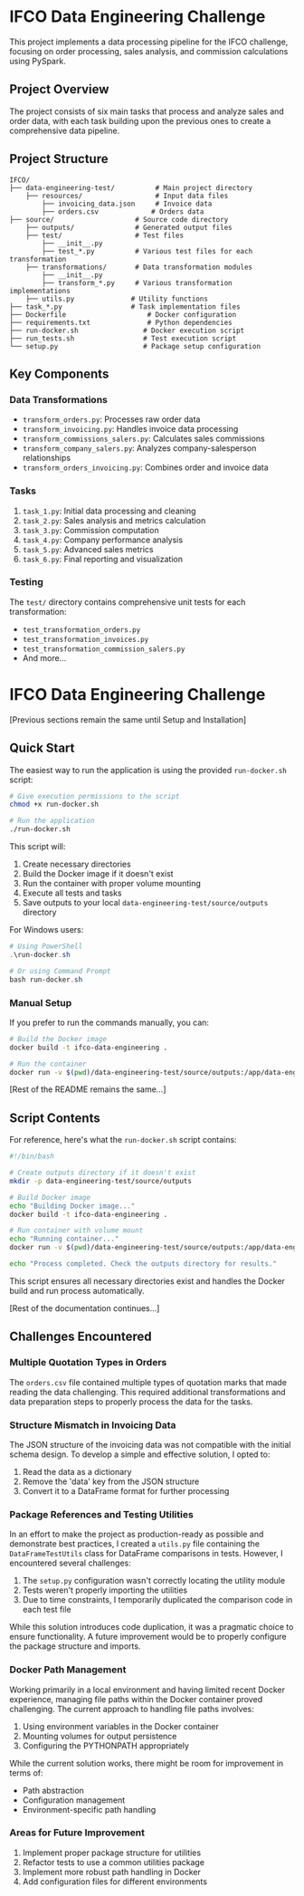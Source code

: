# IFCO Data Engineering Challenge

This project implements a data processing pipeline for the IFCO challenge, focusing on order processing, sales analysis, and commission calculations using PySpark.

## Project Overview

The project consists of six main tasks that process and analyze sales and order data, with each task building upon the previous ones to create a comprehensive data pipeline.

## Project Structure

```
IFCO/
├── data-engineering-test/          # Main project directory
    ├── resources/                  # Input data files
        ├── invoicing_data.json     # Invoice data
        ├── orders.csv             # Orders data
├── source/                    # Source code directory
    ├── outputs/               # Generated output files
    ├── test/                  # Test files
        ├── __init__.py
        ├── test_*.py          # Various test files for each transformation
    ├── transformations/       # Data transformation modules
        ├── __init__.py
        ├── transform_*.py     # Various transformation implementations
    ├── utils.py              # Utility functions
├── task_*.py                 # Task implementation files
├── Dockerfile                    # Docker configuration
├── requirements.txt              # Python dependencies
├── run-docker.sh                # Docker execution script
├── run_tests.sh                 # Test execution script
└── setup.py                     # Package setup configuration
```

## Key Components

### Data Transformations
- `transform_orders.py`: Processes raw order data
- `transform_invoicing.py`: Handles invoice data processing
- `transform_commissions_salers.py`: Calculates sales commissions
- `transform_company_salers.py`: Analyzes company-salesperson relationships
- `transform_orders_invoicing.py`: Combines order and invoice data

### Tasks
1. `task_1.py`: Initial data processing and cleaning
2. `task_2.py`: Sales analysis and metrics calculation
3. `task_3.py`: Commission computation
4. `task_4.py`: Company performance analysis
5. `task_5.py`: Advanced sales metrics
6. `task_6.py`: Final reporting and visualization

### Testing
The `test/` directory contains comprehensive unit tests for each transformation:
- `test_transformation_orders.py`
- `test_transformation_invoices.py`
- `test_transformation_commission_salers.py`
- And more...

# IFCO Data Engineering Challenge

[Previous sections remain the same until Setup and Installation]

## Quick Start

The easiest way to run the application is using the provided `run-docker.sh` script:

```bash
# Give execution permissions to the script
chmod +x run-docker.sh

# Run the application
./run-docker.sh
```

This script will:
1. Create necessary directories
2. Build the Docker image if it doesn't exist
3. Run the container with proper volume mounting
4. Execute all tests and tasks
5. Save outputs to your local `data-engineering-test/source/outputs` directory

For Windows users:
```powershell
# Using PowerShell
.\run-docker.sh

# Or using Command Prompt
bash run-docker.sh
```

### Manual Setup

If you prefer to run the commands manually, you can:

```bash
# Build the Docker image
docker build -t ifco-data-engineering .

# Run the container
docker run -v $(pwd)/data-engineering-test/source/outputs:/app/data-engineering-test/source/outputs ifco-data-engineering
```

[Rest of the README remains the same...]

## Script Contents

For reference, here's what the `run-docker.sh` script contains:

```bash
#!/bin/bash

# Create outputs directory if it doesn't exist
mkdir -p data-engineering-test/source/outputs

# Build Docker image
echo "Building Docker image..."
docker build -t ifco-data-engineering .

# Run container with volume mount
echo "Running container..."
docker run -v $(pwd)/data-engineering-test/source/outputs:/app/data-engineering-test/source/outputs ifco-data-engineering

echo "Process completed. Check the outputs directory for results."
```

This script ensures all necessary directories exist and handles the Docker build and run process automatically.

[Rest of the documentation continues...]


## Challenges Encountered

### Multiple Quotation Types in Orders
The `orders.csv` file contained multiple types of quotation marks that made reading the data challenging. This required additional transformations and data preparation steps to properly process the data for the tasks.

### Structure Mismatch in Invoicing Data
The JSON structure of the invoicing data was not compatible with the initial schema design. To develop a simple and effective solution, I opted to:
1. Read the data as a dictionary
2. Remove the 'data' key from the JSON structure
3. Convert it to a DataFrame format for further processing

### Package References and Testing Utilities
In an effort to make the project as production-ready as possible and demonstrate best practices, I created a `utils.py` file containing the `DataFrameTestUtils` class for DataFrame comparisons in tests. However, I encountered several challenges:

1. The `setup.py` configuration wasn't correctly locating the utility module
2. Tests weren't properly importing the utilities
3. Due to time constraints, I temporarily duplicated the comparison code in each test file

While this solution introduces code duplication, it was a pragmatic choice to ensure functionality. A future improvement would be to properly configure the package structure and imports.

### Docker Path Management
Working primarily in a local environment and having limited recent Docker experience, managing file paths within the Docker container proved challenging. The current approach to handling file paths involves:

1. Using environment variables in the Docker container
2. Mounting volumes for output persistence
3. Configuring the PYTHONPATH appropriately

While the current solution works, there might be room for improvement in terms of:
- Path abstraction
- Configuration management
- Environment-specific path handling

### Areas for Future Improvement
1. Implement proper package structure for utilities
2. Refactor tests to use a common utilities package
3. Implement more robust path handling in Docker
4. Add configuration files for different environments